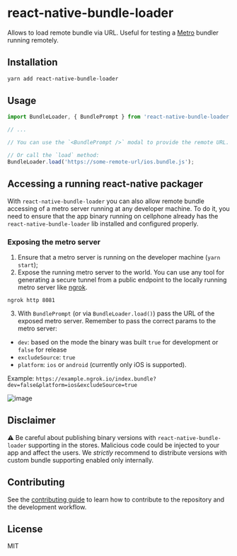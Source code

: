 # react-native-bundle-loader

Allows to load remote bundle via URL.
Useful for testing a [Metro](https://github.com/facebook/metro) bundler running remotely.

## Installation

```sh
yarn add react-native-bundle-loader
```

## Usage

```js
import BundleLoader, { BundlePrompt } from 'react-native-bundle-loader';

// ...

// You can use the `<BundlePrompt />` modal to provide the remote URL.

// Or call the `load` method:
BundleLoader.load('https://some-remote-url/ios.bundle.js');
```

## Accessing a running react-native packager

With `react-native-bundle-loader` you can also allow remote bundle accessing of a metro server running at any developer machine.
To do it, you need to ensure that the app binary running on cellphone already has the `react-native-bundle-loader` lib installed and configured properly.

### Exposing the metro server

1. Ensure that a metro server is running on the developer machine (`yarn start`);
2. Expose the running metro server to the world. You can use any tool for generating a secure tunnel from a public endpoint to the locally running metro server like [ngrok](https://ngrok.com/).

`ngrok http 8081`

3. With `BundlePrompt` (or via `BundleLoader.load()`) pass the URL of the exposed metro server.
Remember to pass the correct params to the metro server:
  - `dev`: based on the mode the binary was built `true` for development or `false` for release
  - `excludeSource`: `true`
  - `platform`: `ios` or `android` (currently only iOS is supported).

Example: `https://example.ngrok.io/index.bundle?dev=false&platform=ios&excludeSource=true`

![image](https://user-images.githubusercontent.com/1201847/96401998-3919bd00-11ab-11eb-960f-18269cb39dbb.png)


## Disclaimer

:warning: Be careful about publishing binary versions with `react-native-bundle-loader` supporting in the stores. Malicious code could be injected to your app and affect the users. We *strictly* recommend to distribute versions with custom bundle supporting enabled only internally.

## Contributing

See the [contributing guide](CONTRIBUTING.md) to learn how to contribute to the repository and the development workflow.

## License

MIT
